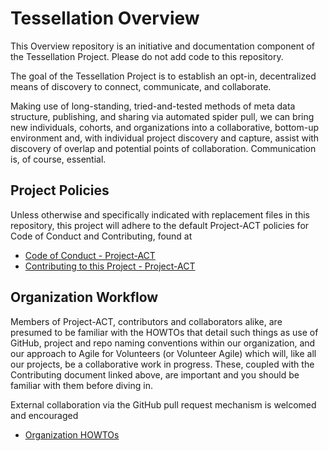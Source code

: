 <!--
 Copyright (C) 2024 Project-ACT
 
 This file is part of ov-tessellation.
 
 ov-tessellation is free software: you can redistribute it and/or modify
 it under the terms of the GNU General Public License as published by
 the Free Software Foundation, either version 3 of the License, or
 (at your option) any later version.
 
 ov-tessellation is distributed in the hope that it will be useful,
 but WITHOUT ANY WARRANTY; without even the implied warranty of
 MERCHANTABILITY or FITNESS FOR A PARTICULAR PURPOSE.  See the
 GNU General Public License for more details.
 
 You should have received a copy of the GNU General Public License
 along with ov-tessellation.  If not, see <https://www.gnu.org/licenses/>.
-->

# Tessellation Overview

This Overview repository is an initiative and documentation component of the Tessellation Project. Please do not add code to this repository.

The goal of the Tessellation Project is to establish an opt-in, decentralized means of discovery to connect, communicate, and collaborate.

Making use of long-standing, tried-and-tested methods of meta data structure, publishing, and sharing via automated spider pull, we can bring new individuals, cohorts, and organizations into a collaborative, bottom-up environment and, with individual project discovery and capture, assist with discovery of overlap and potential points of collaboration. Communication is, of course, essential.

## Project Policies

Unless otherwise and specifically indicated with replacement files in this repository, this project will adhere to the default Project-ACT policies for Code of Conduct and Contributing, found at

* [Code of Conduct - Project-ACT](https://github.com/Project-ACT/.github/blob/main/CODE_OF_CONDUCT.md)
* [Contributing to this Project - Project-ACT](https://github.com/Project-ACT/.github/blob/main/CONTRIBUTING.md)

## Organization Workflow

Members of Project-ACT, contributors and collaborators alike, are presumed to be familiar with the HOWTOs that detail such things as use of GitHub, project and repo naming conventions within our organization, and our approach to Agile for Volunteers (or Volunteer Agile) which will, like all our projects, be a collaborative work in progress. These, coupled with the Contributing document linked above, are important and you should be familiar with them before diving in.

External collaboration via the GitHub pull request mechanism is welcomed and encouraged

* [Organization HOWTOs](https://github.com/Project-ACT/doc-org-howtos)
